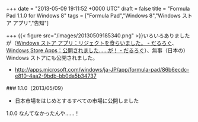 
+++
date = "2013-05-09 19:11:52 +0000 UTC"
draft = false
title = "Formula Pad 1.1.0 for Windows 8"
tags = ["Formula Pad","Windows 8","Windows ストア アプリ","告知"]

+++
{{< figure src="/images/20130509185340.png"  >}}いろいろありましたが（<a href="https://blog.daruyanagi.jp/entry/2013/05/07/220402">Windows ストア アプリ：リジェクトを食らいました。 - だるろぐ</a>、<a href="https://blog.daruyanagi.jp/entry/2013/05/09/011459">Windows Store Apps：公開されました……が！ - だるろぐ</a>）、無事（日本の）Windows ストアにも公開されました。

<ul>
<li><a href="http://apps.microsoft.com/windows/ja-JP/app/formula-pad/86b6ecdc-e810-4aa2-9bdb-bb0da5b34737">http://apps.microsoft.com/windows/ja-JP/app/formula-pad/86b6ecdc-e810-4aa2-9bdb-bb0da5b34737</a></li>
</ul>
<div class="section">
    ### 1.1.0（2013/05/09）
    
<ul>
<li>日本市場をはじめとするすべての市場に公開しました</li>
</ul>1.0.0 なんてなかったんや……！

</div>

